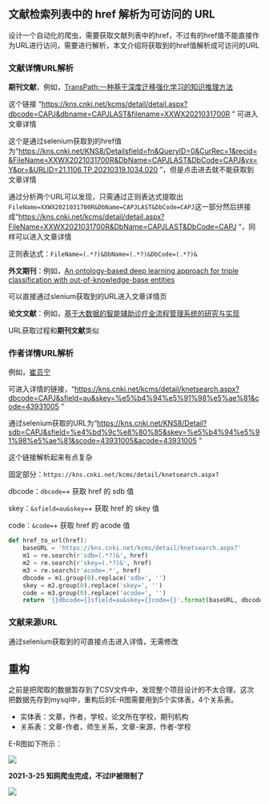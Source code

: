## 文献检索列表中的 href 解析为可访问的 URL
设计一个自动化的爬虫，需要获取文献列表中的href，不过有的href值不能直接作为URL进行访问，需要进行解析，本文介绍将获取到的href值解析成可访问的URL


### 文献详情URL解析

**期刊文献**，例如，[TransPath:一种基于深度迁移强化学习的知识推理方法](https://kns.cnki.net/kcms/detail/detail.aspx?dbcode=CAPJ&dbname=CAPJLAST&filename=XXWX2021031700R)

这个链接 “https://kns.cnki.net/kcms/detail/detail.aspx?dbcode=CAPJ&dbname=CAPJLAST&filename=XXWX2021031700R ” 可进入文章详情

这个是通过selenium获取到的href值为“https://kns.cnki.net/KNS8/Detailsfield=fn&QueryID=0&CurRec=1&recid=&FileName=XXWX2021031700R&DbName=CAPJLAST&DbCode=CAPJ&yx=Y&pr=&URLID=21.1106.TP.20210319.1034.020 ”，但是点击进去就不能获取到文章详情

通过分析两个URL可以发现，只需通过正则表达式提取出`FileName=XXWX2021031700R&DbName=CAPJLAST&DbCode=CAPJ`这一部分然后拼接成“https://kns.cnki.net/kcms/detail/detail.aspx?FileName=XXWX2021031700R&DbName=CAPJLAST&DbCode=CAPJ ”，同样可以进入文章详情

正则表达式：`FileName=(.*?)&DbName=(.*?)&DbCode=(.*?)&`

**外文期刊**：例如，[An ontology-based deep learning approach for triple classification with out-of-knowledge-base entities](https://kns.cnki.net/KNS8/Detail/RedirectScholar?flag=TitleLink&tablename=SJESLAST&filename=SJES2F9E9C8E8C8C9961EF1F032D1ACD3037)

可以直接通过slenium获取到的URL进入文章详情页

**论文文献**：例如，[基于大数据的智能辅助诊疗全流程管理系统的研究与实现](https://kns.cnki.net/kcms/detail/detail.aspx?dbcode=CMFD&dbname=CMFDTEMP&filename=1020431527.nh)

URL获取过程和**期刊文献**类似



### 作者详情URL解析

例如，[崔员宁](https://kns.cnki.net/kcms/detail/knetsearch.aspx?dbcode=CAPJ&sfield=au&skey=%e5%b4%94%e5%91%98%e5%ae%81&code=43931005)

可进入详情的链接，“https://kns.cnki.net/kcms/detail/knetsearch.aspx?dbcode=CAPJ&sfield=au&skey=%e5%b4%94%e5%91%98%e5%ae%81&code=43931005 ”

通过selenium获取的URL为“https://kns.cnki.net/KNS8/Detail?sdb=CAPJ&sfield=%e4%bd%9c%e8%80%85&skey=%e5%b4%94%e5%91%98%e5%ae%81&scode=43931005&acode=43931005 ”

这个链接解析起来有点复杂

固定部分：`https://kns.cnki.net/kcms/detail/knetsearch.aspx?`

dbcode：`dbcode=`+ 获取 href 的 sdb 值

skey：`&sfield=au&skey=`+ 获取 href 的 skey 值

code：`&code=`+ 获取 href 的 acode 值

```python
def href_to_url(href):
    baseURL = 'https://kns.cnki.net/kcms/detail/knetsearch.aspx?'
    m1 = re.search(r'sdb=(.*?)&', href)
    m2 = re.search(r'skey=(.*?)&', href)
    m3 = re.search(r'acode=.*', href)
    dbcode = m1.group(0).replace('sdb=', '')
    skey = m2.group(0).replace('skey=', '')
    code = m3.group(0).replace('acode=', '')
    return '{}dbcode={}sfield=au&skey={}code={}'.format(baseURL, dbcode, skey, code)
```

### 文献来源URL

通过selenium获取到的可直接点击进入详情，无需修改

## 重构

之前是把爬取的数据暂存到了CSV文件中，发现整个项目设计的不太合理，这次把数据先存到mysql中，重构后的E-R图需要用到5个实体表，4个关系表。

- 实体表：文章，作者，学校，论文所在学校，期刊机构
- 关系表：文章-作者，师生关系，文章-来源，作者-学校

E-R图如下所示：


![](https://gitee.com/eternidad33/picbed/raw/master/img/24ad65wd2a23s1d.png)

**2021-3-25 知网爬虫完成，不过IP被限制了**

![](https://gitee.com/eternidad33/picbed/raw/master/img/QQ截图20210325165828.jpg)


